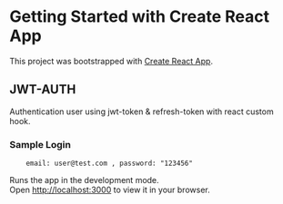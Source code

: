 # Getting Started with Create React App

This project was bootstrapped with [Create React App](https://github.com/facebook/create-react-app).

## JWT-AUTH

Authentication user using jwt-token & refresh-token with react custom hook. 

### Sample Login
		email: user@test.com , password: "123456" 

Runs the app in the development mode.\
Open [http://localhost:3000](http://localhost:3000) to view it in your browser.

